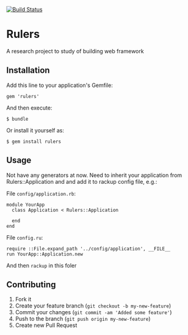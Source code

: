 [![Build Status](https://secure.travis-ci.org/abonec/rulers.png?branch=master)](https://travis-ci.org/abonec/rulers)
# Rulers

A research project to study of building web framework

## Installation

Add this line to your application's Gemfile:

    gem 'rulers'

And then execute:

    $ bundle

Or install it yourself as:

    $ gem install rulers

## Usage

Not have any generators at now.
Need to inherit your application from Rulers::Application and and add it to rackup config file, e.g.:

File ``config/application.rb``:

    module YourApp
      class Application < Rulers::Application

      end
    end

File ``config.ru``:

    require ::File.expand_path '../config/application', __FILE__
    run YourApp::Application.new

And then ``rackup`` in this foler

## Contributing

1. Fork it
2. Create your feature branch (`git checkout -b my-new-feature`)
3. Commit your changes (`git commit -am 'Added some feature'`)
4. Push to the branch (`git push origin my-new-feature`)
5. Create new Pull Request

